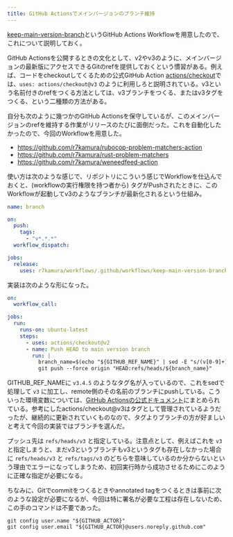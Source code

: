 ```yaml
---
title: GitHub Actionsでメインバージョンのブランチ維持
---
```


[keep-main-version-branch](https://github.com/r7kamura/workflows/blob/main/.github/workflows/keep-main-version-branch.yml)というGitHub Actions Workflowを用意したので、これについて説明しておく。

GitHub Actionsを公開するときの文化として、v2やv3のように、メインバージョンの最新版にアクセスできるGitのrefを提供しておくという慣習がある。例えば、コードをcheckoutしてくるための公式GitHub Action [actions/checkout](https://github.com/actions/checkout)では、`uses: actions/checkout@v3` のように利用しろと説明されている。v3という名前付きのrefをつくる方法としては、v3ブランチをつくる、またはv3タグをつくる、という二種類の方法がある。

自分も次のように幾つかのGitHub Actionsを保守しているが、このメインバージョンのrefを維持する作業がリリースのたびに面倒だった。これを自動化したかったので、今回のWorkflowを用意した。

- <https://github.com/r7kamura/rubocop-problem-matchers-action>
- <https://github.com/r7kamura/rust-problem-matchers>
- <https://github.com/r7kamura/weneedfeed-action>

使い方は次のような感じで、リポジトリにこういう感じでWorkflowを仕込んでおくと、(workflowの実行権限を持つ者から) タグがPushされたときに、このWorkflowが起動してv3のようなブランチが最新化されるという仕組み。

```yaml
name: branch

on:
  push:
    tags:
      - "v*.*.*"
  workflow_dispatch:

jobs:
  release:
    uses: r7kamura/workflows/.github/workflows/keep-main-version-branch.yml@main
```

実装は次のような形になった。

```yaml
on:
  workflow_call:

jobs:
  run:
    runs-on: ubuntu-latest
    steps:
      - uses: actions/checkout@v2
      - name: Push HEAD to main version branch
        run: |
          branch_name=$(echo "${GITHUB_REF_NAME}" | sed -E "s/(v[0-9]+)\..+/\1/")
          git push --force origin "HEAD:refs/heads/${branch_name}"
```

GITHUB_REF_NAMEに `v3.4.5` のようなタグ名が入っているので、これをsedで処理して `v3` に加工し、remote側のその名前のブランチにpushしている。こういった環境変数については、[GitHub Actionsの公式ドキュメント](https://docs.github.com/en/actions/learn-github-actions/environment-variables)にまとめられている。参考にしたactions/checkout@v3はタグとして管理されているようだったが、継続的に更新されていくものなので、タグよりブランチの方が好ましいと考えて今回の実装ではブランチを選んだ。

プッシュ先は `refs/heads/v3` と指定している。注意点として、例えばこれを `v3` と指定しまうと、まだv3というブランチもv3というタグも存在しなかった場合に `refs/heads/v3` と `refs/tags/v3` のどちらを意味しているのか分からないという理由でエラーになってしまうため、初回実行時から成功させるためにこのように正確な指定が必要になる。

ちなみに、Gitでcommitをつくるときやannotated tagをつくるときは事前に次のような設定が必要になるが、今回は特に署名が必要な工程は存在しないため、この手のコマンドは不要であった。

```
git config user.name "${GITHUB_ACTOR}"
git config user.email "${GITHUB_ACTOR}@users.noreply.github.com"
```

